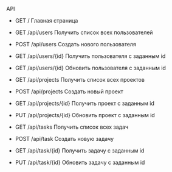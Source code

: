 API

* GET  /                    Главная страница
* GET  /api/users           Получить список всех пользователей
* POST /api/users           Создать нового пользователя
* GET  /api/users/{id}      Получить пользователя с заданным id
* GET  /api/users/{id}      Обновить пользователя с заданным id

* GET  /api/projects        Получить список всех проектов
* POST /api/projects        Создать новый проект
* GET  /api/projects/{id}   Получить проект с заданным id
* PUT  /api/projects/{id}   Обновить проект с заданным id

* GET  /api/tasks           Получить список всех задач
* POST /api/task            Создать новую задачу
* GET  /api/task/{id}       Получить задачу с заданным id
* PUT  /api/task/{id}       Обновить задачу с заданным id
